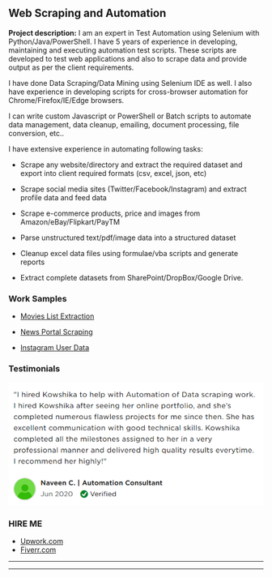 ## Web Scraping and Automation

**Project description:** 
I am an expert in Test Automation using Selenium with Python/Java/PowerShell. I have 5 years of experience in developing, maintaining and executing automation test scripts. These scripts are developed to test web applications and also to scrape data and provide output as per the client requirements.

I have done Data Scraping/Data Mining using Selenium IDE as well. I also have experience in developing scripts for cross-browser automation for Chrome/Firefox/IE/Edge browsers. 

I can write custom Javascript or PowerShell or Batch scripts to automate data management, data cleanup, emailing, document processing, file conversion, etc..


I have extensive experience in automating following tasks:

  - Scrape any website/directory and extract the required dataset and export into client required formats (csv, excel, json, etc)
	
  - Scrape social media sites (Twitter/Facebook/Instagram) and extract profile data and feed data

  - Scrape e-commerce products, price and images from Amazon/eBay/Flipkart/PayTM

  - Parse unstructured text/pdf/image data into a structured dataset

  - Cleanup excel data files using formulae/vba scripts and generate reports
	
  - Extract complete datasets from SharePoint/DropBox/Google Drive.



### Work Samples

  - <a href="https://drive.google.com/file/d/1L1zsJdZZVO2yKSyXi-abb6ceG1d5duK9/view?usp=sharing" target="_blank">Movies List Extraction</a>

  - <a href="https://drive.google.com/file/d/15h22Rpw684i4joxQgSS_eiI8f4qcqnuw/view?usp=sharing" target="_blank">News Portal Scraping</a>

  - <a href="https://drive.google.com/file/d/14OZ4n-5eBoy4jZ7qcPnRg_5uVL6-H38k/view?usp=sharing" target="_blank">Instagram User Data</a>

  
### Testimonials

<img src="images/testimonial2.png?raw=true"/>



### HIRE ME

 - [Upwork.com](https://www.upwork.com/o/profiles/users/~01839791ddb1ede3fa/?s=1110580748627726336)
 - [Fiverr.com](https://www.fiverr.com/share/VDo6km)
 
---

---